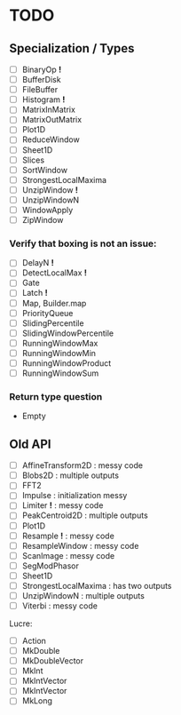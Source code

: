 # TODO

## Specialization / Types

- [ ] BinaryOp          __!__
- [ ] BufferDisk
- [ ] FileBuffer
- [ ] Histogram         __!__
- [ ] MatrixInMatrix
- [ ] MatrixOutMatrix
- [ ] Plot1D
- [ ] ReduceWindow
- [ ] Sheet1D
- [ ] Slices
- [ ] SortWindow
- [ ] StrongestLocalMaxima
- [ ] UnzipWindow       __!__
- [ ] UnzipWindowN
- [ ] WindowApply
- [ ] ZipWindow

### Verify that boxing is not an issue:

- [ ] DelayN            __!__
- [ ] DetectLocalMax    __!__
- [ ] Gate
- [ ] Latch             __!__
- [ ] Map, Builder.map
- [ ] PriorityQueue
- [ ] SlidingPercentile
- [ ] SlidingWindowPercentile
- [ ] RunningWindowMax
- [ ] RunningWindowMin
- [ ] RunningWindowProduct
- [ ] RunningWindowSum

### Return type question

- Empty

## Old API

- [ ] AffineTransform2D           : messy code
- [ ] Blobs2D                     : multiple outputs
- [ ] FFT2
- [ ] Impulse                     : initialization messy
- [ ] Limiter               __!__ : messy code
- [ ] PeakCentroid2D              : multiple outputs
- [ ] Plot1D
- [ ] Resample              __!__ : messy code
- [ ] ResampleWindow              : messy code
- [ ] ScanImage                   : messy code
- [ ] SegModPhasor
- [ ] Sheet1D
- [ ] StrongestLocalMaxima        : has two outputs
- [ ] UnzipWindowN                : multiple outputs
- [ ] Viterbi                     : messy code

Lucre:

- [ ] Action
- [ ] MkDouble
- [ ] MkDoubleVector
- [ ] MkInt
- [ ] MkIntVector
- [ ] MkIntVector
- [ ] MkLong
